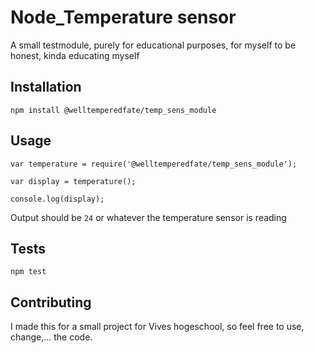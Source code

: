 Node_Temperature sensor
=========

A small testmodule, purely for educational purposes, for myself to be honest, kinda educating myself

## Installation

  `npm install @welltemperedfate/temp_sens_module`

## Usage

    var temperature = require('@welltemperedfate/temp_sens_module');

    var display = temperature();

    console.log(display);
  
  
  Output should be `24` or whatever the temperature sensor is reading


## Tests

  `npm test`

## Contributing

I made this for a small project for Vives hogeschool, so feel free to use, change,... the code.
